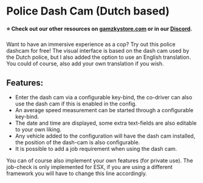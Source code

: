 # Police Dash Cam (Dutch based)

#### ⭐ Check out our other resources on [gamzkystore.com](https://gamzkystore.com/) or in our [Discord](https://discord.com/invite/sjFP3HrWc3).

Want to have an immersive experience as a cop? Try out this police dashcam for free! The visual interface is based on the dash cam used by the Dutch police, but I also added the option to use an English translation. You could of course, also add your own translation if you wish.

## Features:
- Enter the dash cam via a configurable key-bind, the co-driver can also use the dash cam if this is enabled in the config.
- An average speed measurement can be started through a configurable key-bind.
- The date and time are displayed, some extra text-fields are also editable to your own liking.
- Any vehicle added to the configuration will have the dash cam installed, the position of the dash-cam is also configurable.
- It is possible to add a job requirement when using the dash cam.

You can of course also implement your own features (for private use). The job-check is only implemented for ESX, if you are using a different framework you will have to change this line accordingly.
